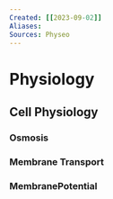 ```yaml
---
Created: [[2023-09-02]]
Aliases: 
Sources: Physeo
---
```

# Physiology
## Cell Physiology
### Osmosis
### Membrane Transport
### MembranePotential